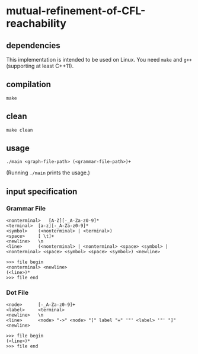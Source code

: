 # mutual-refinement-of-CFL-reachability

## dependencies
This implementation is intended to be used on Linux.
You need `make` and `g++` (supporting at least C++11).

## compilation
`make`

## clean
`make clean`

## usage
`./main <graph-file-path> (<grammar-file-path>)+`

(Running `./main` prints the usage.)

## input specification

### Grammar File
```
<nonterminal>	[A-Z][-_A-Za-z0-9]*
<terminal>	[a-z][-_A-Za-z0-9]*
<symbol>	(<nonterminal> | <terminal>)
<space>		[ \t]+
<newline>	\n
<line>		(<nonterminal> | <nonterminal> <space> <symbol> | <nonterminal> <space> <symbol> <space> <symbol>) <newline>

>>> file begin
<nonterminal> <newline>
(<line>)*
>>> file end
```

### Dot File
```
<node>		[-_A-Za-z0-9]+
<label>		<terminal>
<newline>	\n
<line>		<node> "->" <node> "[" label "=" '"' <label> '"' "]" <newline>

>>> file begin
(<line>)*
>>> file end
```
